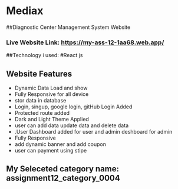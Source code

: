 # Mediax
##Diagnostic Center Management System Website




### Live Website Link: https://my-ass-12-1aa68.web.app/

##Technology i used:
#React js

## Website Features
- Dynamic  Data Load and show
- Fully Responsive for all device
- stor data in database
- Login, singup, google login, gitHub Login Added
- Protected route added
- Dark and Light Theme Applied
- user can add data update data and delete data
- .User Dashboard added for user and admin deshboard for admin
- Fully Responsive
- add dynamic banner and add coupon
- user can payment using stipe

  
  

## My Seleceted category name: assignment12_category_0004
